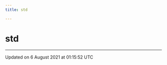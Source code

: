```yaml
---
title: std

---
```


# std








-------------------------------

Updated on  6 August 2021 at 01:15:52 UTC